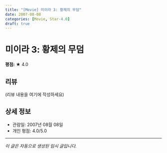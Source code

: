 ```yaml
---
title: "[Movie] 미이라 3: 황제의 무덤"
date: 2007-08-08
categories: [Movie, Star-4.0]
draft: true
---
```


# 미이라 3: 황제의 무덤

**평점:** ★ 4.0

## 리뷰

(리뷰 내용을 여기에 작성하세요)

## 상세 정보

- 관람일: 2007년 08월 08일
- 개인 평점: 4.0/5.0

---

*이 글은 자동으로 생성된 임시 글입니다.*
